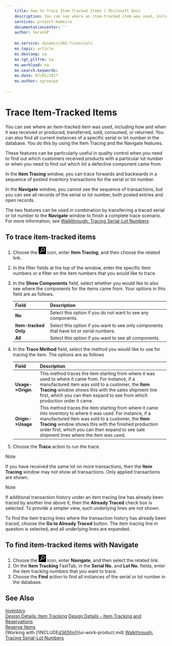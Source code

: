 ```yaml
---
    title: How to Trace Item-Tracked Items | Microsoft Docs
    description: You can see where an item-tracked item was used, including how and when it was received or produced, transferred, sold, consumed, or returned. You can also find all current instances of a specific serial or lot number in the database. You do this by using the Item Tracing and the Navigate features.
    services: project-madeira
    documentationcenter: ''
    author: SorenGP

    ms.service: dynamics365-financials
    ms.topic: article
    ms.devlang: na
    ms.tgt_pltfrm: na
    ms.workload: na
    ms.search.keywords:
    ms.date: 07/01/2017
    ms.author: sgroespe

---
```

# Trace Item-Tracked Items
You can see where an item-tracked item was used, including how and when it was received or produced, transferred, sold, consumed, or returned. You can also find all current instances of a specific serial or lot number in the database. You do this by using the Item Tracing and the Navigate features.  

 These features can be particularly useful in quality control when you need to find out which customers received products with a particular lot number or when you need to find out which lot a defective component came from.  

 In the **Item Tracing** window, you can trace forwards and backwards in a sequence of posted inventory transactions for the serial or lot number.  

 In the **Navigate** window, you cannot see the sequence of transactions, but you can see all records of the serial or lot number, both posted entries and open records.  

 The two features can be used in combination by transferring a traced serial or lot number to the **Navigate** window to finish a complete trace scenario. For more information, see [Walkthrough: Tracing Serial-Lot Numbers](walkthrough-tracing-serial-lot-numbers.md).  

## To trace item-tracked items  

1.  Choose the ![Search for Page or Report](media/ui-search/search_small.png "Search for Page or Report icon") icon, enter **Item Tracing**, and then choose the related link.  
2.  In the filter fields at the top of the window, enter the specific item numbers or a filter on the item numbers that you would like to trace.  
3.  In the **Show Components** field, select whether you would like to also see where the components for the items came from. Your options in this field are as follows.  

    |Field|Description|  
    |----------------------------------|---------------------------------------|  
    |**No**|Select this option if you do not want to see any components.|  
    |**Item-tracked Only**|Select this option if you want to see only components that have lot or serial numbers.|  
    |**All**|Select this option if you want to see all components.|  

4.  In the **Trace Method** field, select the method you would like to use for tracing the item. The options are as follows  

    |Field|Description|  
    |----------------------------------|---------------------------------------|  
    |**Usage->Origin**|This method traces the item starting from where it was used to where it came from. For instance, if a manufactured item was sold to a customer, the **Item Tracing** window shows this with the sales shipment line first, which you can then expand to see from which production order it came.|  
    |**Origin->Usage**|This method traces the item starting from where it came into inventory to where it was used. For instance, if a manufactured item was sold to a customer, the **Item Tracing** window shows this with the finished production order first, which you can then expand to see sale shipment lines where the item was used.|  

5.  Choose the **Trace** action to run the trace.  

> [!NOTE]  
>  If you have received the same lot on more transactions, then the **Item Tracing** window may not show all transactions. Only applied transactions are shown.  

> [!NOTE]  
>  If additional transaction history under an item tracing line has already been traced by another line above it, then the **Already Traced** check box is selected. To provide a simpler view, such underlying lines are not shown.  
>   
>  To find the item tracing lines where the transaction history has already been traced, choose the **Go to Already Traced** button. The item tracing line in question is selected, and all underlying lines are expanded.  

## To find item-tracked items with Navigate  

1.  Choose the ![Search for Page or Report](media/ui-search/search_small.png "Search for Page or Report icon") icon, enter **Navigate**, and then select the related link.  
2.  On the **Item Tracking** FastTab, in the **Serial No.** and **Lot No.** fields, enter the item tracking numbers that you want to trace.  
3.  Choose the **Find** action to find all instances of the serial or lot number in the database.  

## See Also  
[Inventory](inventory-manage-inventory.md)  
[Design Details: Item Tracking](design-details-item-tracking.md)
[Design Details - Item Tracking and Reservations](design-details-item-tracking-and-reservations.md)  
[Reserve Items](inventory-how-to-reserve-items.md)  
[Working with [!INCLUDE[d365fin](includes/d365fin_md.md)]](ui-work-product.md)
[Walkthrough: Tracing Serial-Lot Numbers](walkthrough-tracing-serial-lot-numbers.md)
